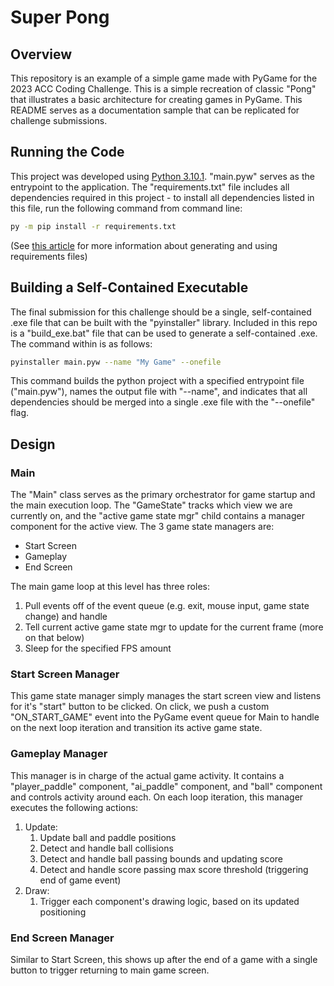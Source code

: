 # Super Pong
## Overview
This repository is an example of a simple game made with PyGame for the 2023 ACC Coding Challenge. This is a simple recreation of classic "Pong" that illustrates a basic architecture for creating games in PyGame. This README serves as a documentation sample that can be replicated for challenge submissions.

## Running the Code
This project was developed using [Python 3.10.1](https://www.python.org/downloads/release/python-3101/). "main.pyw" serves as the entrypoint to the application. The "requirements.txt" file includes all dependencies required in this project - to install all dependencies listed in this file, run the following command from command line:
```bash
py -m pip install -r requirements.txt
```
(See [this article](https://learnpython.com/blog/python-requirements-file/) for more information about generating and using requirements files)

## Building a Self-Contained Executable
The final submission for this challenge should be a single, self-contained .exe file that can be built with the "pyinstaller" library. Included in this repo is a "build_exe.bat" file that can be used to generate a self-contained .exe. The command within is as follows:
```bash
pyinstaller main.pyw --name "My Game" --onefile
```
This command builds the python project with a specified entrypoint file ("main.pyw"), names the output file with "--name", and indicates that all dependencies should be merged into a single .exe file with the "--onefile" flag.

## Design
### Main
The "Main" class serves as the primary orchestrator for game startup and the main execution loop. The "GameState" tracks which view we are currently on, and the "active game state mgr" child contains a manager component for the active view. The 3 game state managers are:
* Start Screen
* Gameplay
* End Screen

The main game loop at this level has three roles:
1. Pull events off of the event queue (e.g. exit, mouse input, game state change) and handle
2. Tell current active game state mgr to update for the current frame (more on that below)
3. Sleep for the specified FPS amount

### Start Screen Manager
This game state manager simply manages the start screen view and listens for it's "start" button to be clicked. On click, we push a custom "ON_START_GAME" event into the PyGame event queue for Main to handle on the next loop iteration and transition its active game state.

### Gameplay Manager
This manager is in charge of the actual game activity. It contains a "player_paddle" component, "ai_paddle" component, and "ball" component and controls activity around each. On each loop iteration, this manager executes the following actions:
1. Update:
    1. Update ball and paddle positions
    2. Detect and handle ball collisions
    3. Detect and handle ball passing bounds and updating score
    4. Detect and handle score passing max score threshold (triggering end of game event)
2. Draw:
    1. Trigger each component's drawing logic, based on its updated positioning
  
### End Screen Manager
Similar to Start Screen, this shows up after the end of a game with a single button to trigger returning to main game screen.

